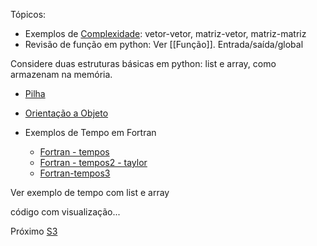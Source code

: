 Tópicos:
* Exemplos de [Complexidade](Complexidade.md): vetor-vetor, matriz-vetor, matriz-matriz
* Revisão de função em python: Ver [[Função]]. Entrada/saída/global

Considere duas estruturas básicas em python: list e array, como armazenam na memória.

* [Pilha](Pilha.md)
* [Orientação a Objeto](Orientação%20a%20Objeto.md)

* Exemplos de Tempo em Fortran
  * [Fortran - tempos](Fortran%20-%20tempos.md)
  * [Fortran - tempos2 - taylor](Fortran%20-%20tempos2%20-%20taylor.md)
  * [Fortran-tempos3](Fortran-tempos3.md)


Ver exemplo de tempo com list e array

código com visualização...






Próximo [S3](S3.md)